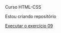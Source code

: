 
Curso HTML-CSS

Estou criando repositório

<a href="https://fredguarana.github.io/HTML5-CSS/Exercicio-09/"> Executar o exercício 09</a>